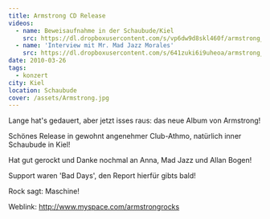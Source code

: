 ```yaml
---
title: Armstrong CD Release
videos:
  - name: Beweisaufnahme in der Schaubude/Kiel
    src: https://dl.dropboxusercontent.com/s/vp6dw9d8skl460f/armstrong_konzert_2010%2025.mp4?dl=0
  - name: 'Interview mit Mr. Mad Jazz Morales'
    src: https://dl.dropboxusercontent.com/s/641zuki6i9uheoa/armstrong_interview_schaubude%2023.mp4?dl=0
date: 2010-03-26
tags:
  - konzert
city: Kiel
location: Schaubude
cover: /assets/Armstrong.jpg
---
```


Lange hat's gedauert, aber jetzt isses raus: das neue Album von Armstrong!

Schönes Release in gewohnt angenehmer Club-Athmo, natürlich inner Schaubude in Kiel!

Hat gut gerockt und Danke nochmal an Anna, Mad Jazz und Allan Bogen!

Support waren 'Bad Days', den Report hierfür gibts bald!

Rock sagt: Maschine!

Weblink:
http://www.myspace.com/armstrongrocks
